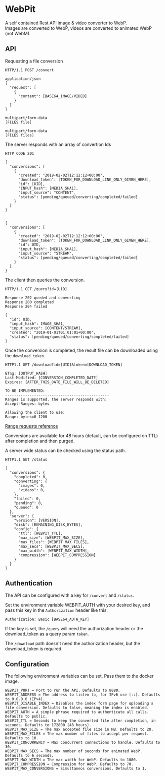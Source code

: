 # WebPit

A self contained Rest API image & video converter to [WebP](https://developers.google.com/speed/webp/).  
Images are converted to WebP, videos are converted to animated WebP (not WebM).


## API


Requesting a file conversion

```
HTTP/1.1 POST /convert

application/json
{
  "request": [
    {
      "content": [BASE64_IMAGE/VIDEO]
    }
  ]
}

multipart/form-data
[FILES file]

multipart/form-data
[FILES files]
```


The server responds with an array of convertion Ids
```
HTTP CODE 201

{
  "conversions": [
    {
      "created": "2019-02-02T12:12:12+00:00",
      "download_token": [TOKEN_FOR_DOWNLOAD_LINK_ONLY_GIVEN_HERE],
      "id": [UID],
      "INPUT_hash": [MEDIA_SHA1],
      "input_source": "CONTENT",
      "status": [pending/queued/converting/completed/failed]
    }
  ]
}


{
  "conversions": [
    {
      "created": "2019-02-02T12:12:12+00:00",
      "download_token": [TOKEN_FOR_DOWNLOAD_LINK_ONLY_GIVEN_HERE],
      "id": UID,
      "input_hash": [MEDIA_SHA1],
      "input_source": "STREAM",
      "status": [pending/queued/converting/completed/failed]
    }
  ]
}
```


The client then queries the conversion.

```
HTTP/1.1 GET /query?id=[UID]

Response 202 queded and converting
Response 200 completed
Response 204 failed

{
  "id": UID,
  "input_hash": IMAGE_SHA1,
  "input_source": [CONTENT/STREAM],
  "created": "2019-01-01T01:01:01+00:00",
  "status": [pending/queued/converting/completed/failed]
}
```


Once the conversion is completed, the result file can be downloaded using the `download_token`.

```
HTTP1.1 GET /download?id=[UID]&token=[DOWNLOAD_TOKEN]

ETag: [OUTPUT_HASH]
Last-Modified: [CONVERSION_COMPLETED_DATE]
Expires: [AFTER_THIS_DATE_FILE_WILL_BE_DELETED]
```

```
TO BE IMPLEMENTED:
-----------------------------------------------
Ranges is supported, the server responds with:
Accept-Ranges: bytes

Allowing the client to use:
Range: bytes=0-1200
```

[Range requests reference](https://developer.mozilla.org/en-US/docs/Web/HTTP/Range_requests)

Conversions are available for 48 hours (default, can be configured on TTL) after completion and then purged.


A server wide status can be checked using the status path.

```
HTTP1.1 GET /status

{
  "conversions": {
    "completed": 0,
    "converting": {
      "images": 0,
      "videos": 0,
    },
    "failed": 0,
    "pending": 0,
    "queued": 0
  },
  "server": {
    "version": [VERSION],
    "disk": [REMAINING_DISK_BYTES],
    "config": {
      "ttl": [WEBPIT_TTL],
      "max_size": [WEBPIT_MAX_SIZE],
      "max_files": [WEBPIT_MAX_FILES],
      "max_secs": [WEBPIT_MAX_SECS],
      "max_width": [WEBPIT_MAX_WIDTH],
      "compression": [WEBPIT_COMPRESSION]
    }
  }
}

```


## Authentication

The API can be configured with a key for `/convert` and `/status`.

Set the environment variable WEBPIT_AUTH with your desired key, and pass this key in the `Authorization` header like this:

```
Authorization: Basic [BASE64_AUTH_KEY]
```

If the key is set, the `/query` will need the authorization header or the download_token as a query param `token`.

The `/download` path doesn't need the authorization header, but the download_token is required.



## Configuration

The following environment variables can be set. Pass them to the docker image.

```
WEBPIT_PORT = Port to run the API. Defaults to 8080.
WEBPIT_ADDRESS = The address to listen to, for IPv6 use [::]. Defaults to 0.0.0.0 (IPv4).
WEBPIT_DISABLE_INDEX = Disables the index form page for uploading a file conversion. Defaults to false, meaning the index is enabled.
WEBPIT_AUTH = A simple phrase required to authenticate all calls. Defaults to public.
WEBPIT_TTL = Seconds to keep the converted file after completion, in seconds. Defaults to 172800 (48 hours).
WEBPIT_MAX_SIZE = The max accepted file size in MB. Defaults to 20.
WEBPIT_MAX_FILES = The max number of files to accept per request. Defaults to 10.
WEBPIT_CONCURRENCY = Max concurrent connections to handle. Defaults to 30.
WEBPIT_MAX_SECS = The max number of seconds for animated WebP. Defaults to 6 seconds.
WEBPIT_MAX_WIDTH = The max width for WebP. Defaults to 1080.
WEBPIT_COMPRESSION = Compression for WebP. Defaults to 70.
WEBPIT_MAX_CONVERSIONS = Simultaneos conversions. Defaults to 1.
```


